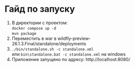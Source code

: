 # Гайд по запуску
1.  В директории с проектом:  
`docker compose up -d`  
`mvn package`
2. Переместить в war в wildfly-preview-26.1.3.Final/standalone/deployments
3. `./bin/standalone.sh -c standalone.xml`  
или `bin\standalone.bat -c standalone.xml` на windows
4. Приложение запущено по адресу: http://localhost:8080/